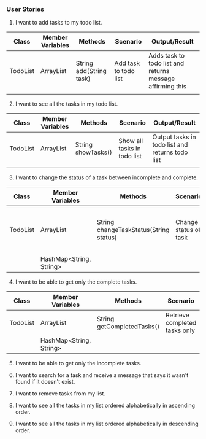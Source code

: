 ### User Stories

1. I want to add tasks to my todo list.

| Class    | Member Variables  | Methods                 | Scenario              | Output/Result                                             |
|----------|-------------------|-------------------------|-----------------------|-----------------------------------------------------------|
| TodoList | ArrayList<String> | String add(String task) | Add task to todo list | Adds task to todo list and returns message affirming this |
|          |                   |                         |                       |                                                           |


2. I want to see all the tasks in my todo list.


| Class    | Member Variables  | Methods            | Scenario                    | Output/Result                                   |
|----------|-------------------|--------------------|-----------------------------|-------------------------------------------------|
| TodoList | ArrayList<String> | String showTasks() | Show all tasks in todo list | Output tasks in todo list and returns todo list |
|          |                   |                    |                             |                                                 |


3. I want to change the status of a task between incomplete and complete.

| Class    | Member Variables        | Methods                                | Scenario              | Output/Result                                                         |
|----------|-------------------------|----------------------------------------|-----------------------|-----------------------------------------------------------------------|
| TodoList | ArrayList<String>       | String changeTaskStatus(String status) | Change status of task | Change status of task in todo list and returns message affirming this |
|          | HashMap<String, String> |                                        |                       |                                                                       |


4. I want to be able to get only the complete tasks.

| Class    | Member Variables        | Methods                    | Scenario                      | Output/Result           |
|----------|-------------------------|----------------------------|-------------------------------|-------------------------|
| TodoList | ArrayList<String>       | String getCompletedTasks() | Retrieve completed tasks only | Returns completed tasks |
|          | HashMap<String, String> |                            |                               |                         |



5. I want to be able to get only the incomplete tasks.


6. I want to search for a task and receive a message that says it wasn't found if it doesn't exist.


7. I want to remove tasks from my list.


8. I want to see all the tasks in my list ordered alphabetically in ascending order.


9. I want to see all the tasks in my list ordered alphabetically in descending order.

